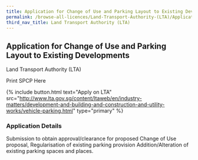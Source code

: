 ```yaml
---
title: Application for Change of Use and Parking Layout to Existing Developments
permalink: /browse-all-licences/Land-Transport-Authority-(LTA)/Application-for-Change-of-Use-and-Parking-Layout-to-Existing-Developments
third_nav_title: Land Transport Authority (LTA)
---
```


## Application for Change of Use and Parking Layout to Existing Developments

Land Transport Authority (LTA)

Print SPCP Here

{% include button.html text="Apply on LTA" src="http://www.lta.gov.sg/content/ltaweb/en/industry-matters/development-and-building-and-construction-and-utility-works/vehicle-parking.html" type="primary" %}

### Application Details
<p>Submission to obtain approval/clearance for proposed Change of Use proposal, Regularisation of existing parking provision Addition/Alteration of existing parking spaces and places.</p>

